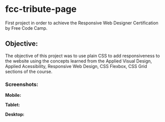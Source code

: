 # fcc-tribute-page
First project in order to achieve the Responsive Web Designer Certification by Free Code Camp.
## Objective:
The objective of this project was to use plain CSS to add responsiveness to the website using the concepts learned from the Applied Visual Design, Applied Acessibility, Responsive Web Design, CSS Flexbox, CSS Grid sections of the course.

### Screenshots:

**Mobile:**

**Tablet:**

**Desktop:**
